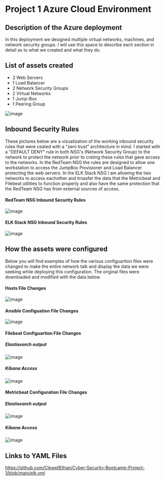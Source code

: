 # Project 1 Azure Cloud Environment

## Description of the Azure deployment

In this deployment we designed multiple virtual networks, machines, and network security groups. I will use this space to describe each section in detail as to what we created and what they do.
   
## List of assets created 

   - 2 Web Servers
   - 1 Load Balancer
   - 2 Network Security Groups 
   - 2 Virtual Networks
   - 1 Jump-Box
   - 1 Peering Group

![image](https://user-images.githubusercontent.com/79530988/153937504-9ae30957-b4cd-4e11-a2df-de3ce8b6b53d.png)

## Inbound Security Rules

These pictures below are a vizualization of the working inbound security rules that were ceated with a "zero trust" architecture in mind.
I started with a "DEFAULT DENY" rule in both NSG's (Network Security Group) to the network to protect the network prior to creting these rules that gave access to the networks. In the RedTeam NSG 
the rules are designed to allow one workstation to access the JumpBox Provisioner and Load Balancer protecting the web servers. In the ELK Stack NSG I am allowing the two networks to access eachother
and trnasfer the data that the Metricbeat and Filebeat utilities to function properly and also have the same protection that the RedTeam NSG has from external sources of access. 

#### RedTeam NSG Inbound Security Rules

![image](https://user-images.githubusercontent.com/79530988/153948584-9d865cc5-698d-46fc-ae4f-1556e32ff102.png)

#### ELK Stack NSG Inbound Security Rules

![image](https://user-images.githubusercontent.com/79530988/153948894-22df89ee-0b3a-4bf4-b680-b7ab0454b7fc.png)

## How the assets were configured

Below you will find examples of how the various configuartion files were changed to make the entire network talk and display the data we were seeking while deploying this configuration. 
The original files were downloaded and modified with the data below.

#### Hosts File Changes 

![image](https://user-images.githubusercontent.com/79530988/153943248-37a1dccf-be08-4c8c-b6bc-959003db1bbc.png)

#### Ansible Configuation File Changes 

![image](https://user-images.githubusercontent.com/79530988/153942986-c1287964-7499-4429-9250-38ac147311d8.png)

#### Filebeat Configuartion File Changes 

##### Elastisearch output

![image](https://user-images.githubusercontent.com/79530988/153940586-7be124ab-a658-4847-8aa0-1406618ab0de.png)

##### Kibana Access

![image](https://user-images.githubusercontent.com/79530988/153941773-1daf824f-0f43-445b-ba0c-e22b37e43f85.png)

#### Metricbeat Configuration File Changes 

##### Elastisearch output

![image](https://user-images.githubusercontent.com/79530988/153942008-89e5b8aa-9eee-4e6c-a871-10ce7394b003.png)

##### Kibana Access

![image](https://user-images.githubusercontent.com/79530988/153942199-a6eb8b1b-a668-447f-ac35-0debb8e570b0.png)

## Links to YAML Files 

https://github.com/ClewellEthan/Cyber-Security-Bootcamp-Project-1/blob/main/elk.yml

